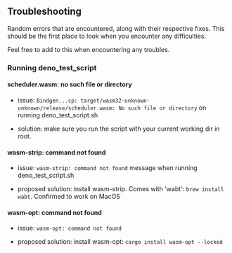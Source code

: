 ## Troubleshooting

Random errors that are encountered, along with their respective fixes. 
This should be the first place to look when you encounter any difficulties.

Feel free to add to this when encountering any troubles.

### Running deno_test_script

#### scheduler.wasm: no such file or directory
* issue: `Bindgen...cp: target/wasm32-unknown-unknown/release/scheduler.wasm: No such file or directory`
on running deno_test_script.sh

* solution: make sure you run the script with your current working dir in root.

#### wasm-strip: command not found
* issue: `wasm-strip: command not found` message when running deno_test_script.sh

* proposed solution: install wasm-strip. Comes with 'wabt': `brew install wabt`. Confirmed to work on MacOS

#### wasm-opt: command not found
* issue: `wasm-opt: command not found`

* proposed solution: install wasm-opt: `cargo install wasm-opt --locked`

